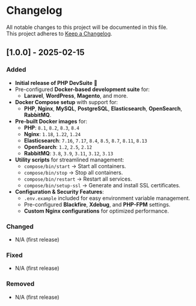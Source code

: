 # Changelog

All notable changes to this project will be documented in this file.  
This project adheres to [Keep a Changelog](https://keepachangelog.com/en/1.0.0/).

## [1.0.0] - 2025-02-15
### Added
- **Initial release of PHP DevSuite** 🎉
- Pre-configured **Docker-based development suite** for:
    - **Laravel**, **WordPress**, **Magento**, and more.
- **Docker Compose setup** with support for:
    - **PHP**, **Nginx**, **MySQL**, **PostgreSQL**, **Elasticsearch**, **OpenSearch**, **RabbitMQ**.
- **Pre-built Docker images** for:
    - **PHP**: `8.1`, `8.2`, `8.3`, `8.4`
    - **Nginx**: `1.18`, `1.22`, `1.24`
    - **Elasticsearch**: `7.16`, `7.17`, `8.4`, `8.5`, `8.7`, `8.11`, `8.13`
    - **OpenSearch**: `1.2`, `2.5`, `2.12`
    - **RabbitMQ**: `3.8`, `3.9`, `3.11`, `3.12`, `3.13`
- **Utility scripts** for streamlined management:
    - `compose/bin/start` → Start all containers.
    - `compose/bin/stop` → Stop all containers.
    - `compose/bin/restart` → Restart all services.
    - `compose/bin/setup-ssl` → Generate and install SSL certificates.
- **Configuration & Security Features**:
    - `.env.example` included for easy environment variable management.
    - Pre-configured **Blackfire**, **Xdebug**, and **PHP-FPM** settings.
    - **Custom Nginx configurations** for optimized performance.

### Changed
- N/A (first release)

### Fixed
- N/A (first release)

### Removed
- N/A (first release)
